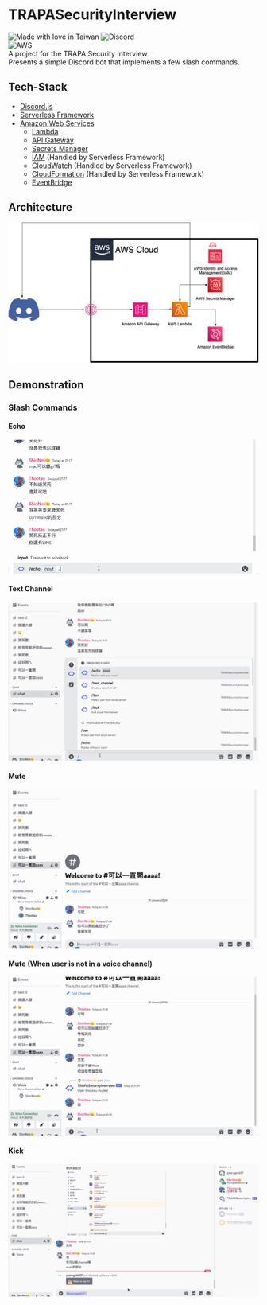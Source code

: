 # TRAPASecurityInterview
![Made with love in Taiwan](https://madewithlove.now.sh/tw?heart=true&template=for-the-badge)
![Discord](https://img.shields.io/badge/Discord-5865F2?style=for-the-badge&logo=discord&logoColor=white)  
![AWS](https://img.shields.io/badge/Amazon_AWS-FF9900?style=for-the-badge&logo=amazonaws&logoColor=white)  
A project for the TRAPA Security Interview  
Presents a simple Discord bot that implements a few slash commands.
## Tech-Stack
- [Discord.js](https://discord.js.org/#/)
- [Serverless Framework](https://www.serverless.com/)
- [Amazon Web Services](https://aws.amazon.com/)
  - [Lambda](https://aws.amazon.com/lambda/)
  - [API Gateway](https://aws.amazon.com/api-gateway/)
  - [Secrets Manager](https://aws.amazon.com/secrets-manager/)
  - [IAM](https://aws.amazon.com/iam/) (Handled by Serverless Framework)
  - [CloudWatch](https://aws.amazon.com/cloudwatch/) (Handled by Serverless Framework)
  - [CloudFormation](https://aws.amazon.com/cloudformation/) (Handled by Serverless Framework)
  - [EventBridge](https://aws.amazon.com/eventbridge/)
## Architecture
![Architecture](./docs/archiecture.png)
## Demonstration
### Slash Commands
#### Echo
![Echo](./docs/gif/echo.gif)
#### Text Channel
![Text Channel](./docs/gif/text-channel.gif)
#### Mute
![Mute](./docs/gif/mute.gif)
#### Mute (When user is not in a voice channel)
![Mute (When user is not in a voice channel)](./docs/gif/mute-user-not-in-channel.gif)
#### Kick
![Kick](./docs/gif/kick.gif)